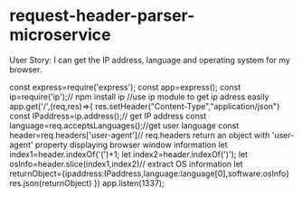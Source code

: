 # request-header-parser-microservice

User Story: I can get the IP address, language and operating system for my browser.

const express=require('express');
const app=express();
const ip=require('ip');// npm install ip //use ip module to  get ip adress easily
app.get('/',(req,res)=>{
	res.setHeader("Content-Type","application/json")
	const IPaddress=ip.address();// get IP address
	const language=req.acceptsLanguages();//get user language
	const header=req.headers['user-agent']// req.headers return an object with 'user-agent' property displaying browser window information 
	let index1=header.indexOf('(')+1;
	let index2=header.indexOf(')');
	let osInfo=header.slice(index1,index2)// extract OS information 
	let returnObject={ipaddress:IPaddress,language:language[0],software:osInfo}
	res.json(returnObject)
})
app.listen(1337);
